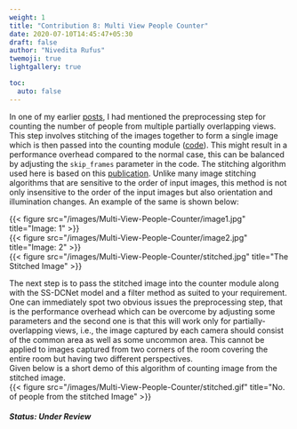 ```yaml
---
weight: 1
title: "Contribution 8: Multi View People Counter"
date: 2020-07-10T14:45:47+05:30
draft: false
author: "Nivedita Rufus"
twemoji: true
lightgallery: true

toc:
  auto: false
---
```


In one of my earlier [posts](https://niveditarufus.github.io/posts/comparison/), I had mentioned the preprocessing step for counting the number of people from multiple partially overlapping views. This step involves stitching of the images together to form a single image which is then passed into the counting module ([code](https://github.com/niveditarufus/PeopleCounter-SSDCNet)). This might result in a performance overhead compared to the normal case, this can be balanced by adjusting the `skip_frames` parameter in the code. The stitching algorithm used here is based on this [publication](http://matthewalunbrown.com/papers/ijcv2007.pdf). Unlike many image stitching algorithms that are sensitive to the order of input images, this method is not only insensitive to the order of the input images but also orientation and illumination changes. 
An example of the same is shown below:  
  
{{< figure src="/images/Multi-View-People-Counter/image1.jpg" title="Image: 1" >}}  
{{< figure src="/images/Multi-View-People-Counter/image2.jpg" title="Image: 2" >}}  
{{< figure src="/images/Multi-View-People-Counter/stitched.jpg" title="The Stitched Image" >}}  

The next step is to pass the stitched image into the counter module along with the SS-DCNet model and a filter method as suited to your requirement. One can immediately spot two obvious issues the preprocessing step, that is the performance overhead which can be overcome by adjusting some parameters and the second one is that this will work only for partially-overlapping views, i.e., the image captured by each camera should consist of the common area as well as some uncommon area. This cannot be applied to images captured from two corners of the room covering the entire room but having two different perspectives.  
Given below is a short demo of this algorithm of counting image from the stitched image.  
{{< figure src="/images/Multi-View-People-Counter/stitched.gif" title="No. of people from the stitched Image" >}}  

##### Status: Under Review